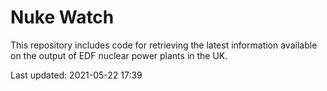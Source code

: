 # Nuke Watch

This repository includes code for retrieving the latest information available on the output of EDF nuclear power plants in the UK.

Last updated: 2021-05-22 17:39